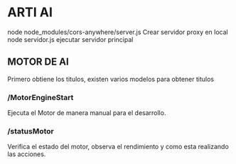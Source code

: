 # ARTI AI

node node_modules/cors-anywhere/server.js Crear servidor proxy en local
node servidor.js ejecutar servidor principal

## MOTOR DE AI

Primero obtiene los titulos, existen varios modelos para obtener titulos

### /MotorEngineStart
Ejecuta el Motor de manera manual para el desarrollo.

### /statusMotor

Verifica el estado del motor, observa el rendimiento y como esta realizando las acciones.
